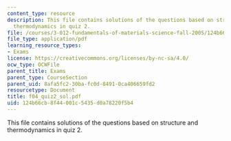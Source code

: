 ```yaml
---
content_type: resource
description: This file contains solutions of the questions based on structure and
  thermodynamics in quiz 2.
file: /courses/3-012-fundamentals-of-materials-science-fall-2005/124b66cb8f44001c5435d0a78220f5b4_f04_quiz2_sol.pdf
file_type: application/pdf
learning_resource_types:
- Exams
license: https://creativecommons.org/licenses/by-nc-sa/4.0/
ocw_type: OCWFile
parent_title: Exams
parent_type: CourseSection
parent_uid: 8afa5fc2-30ba-fc0d-8491-0ca406659fd2
resourcetype: Document
title: f04_quiz2_sol.pdf
uid: 124b66cb-8f44-001c-5435-d0a78220f5b4
---
```

This file contains solutions of the questions based on structure and thermodynamics in quiz 2.